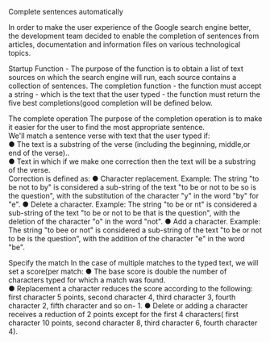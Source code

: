 Complete sentences automatically  
 
In order to make the user experience of the Google search engine better, the development team decided to enable the completion of sentences from articles, documentation and information files on various technological topics.  

Startup Function - The purpose of the function is to obtain a list of text sources on which
the search engine will run, each source contains a collection of sentences. 
The completion function - the function must accept a string - which is the text that the
user typed - the function must return the five best completions(good completion will be
defined below.

The complete operation
The purpose of the completion operation is to make it easier for the user to find the most appropriate sentence.  
We'll match a sentence verse with text that the user typed if:  
●	The text is a substring of the verse (including the beginning, middle,or end of the verse)..  
●	Text in which if we make one correction then the text will be a substring of the verse.   
Correction is defined as: 
 ● Character replacement. Example: The string "to be not to by" is considered a sub-string of the text "to be or not to be so is the question", with the substitution of the character "y" in the word "by" for "e". 
● Delete a character. Example: The string "to be or nt" is considered a sub-string of the text "to be or not to be that is the question", with the deletion of the character "o" in the word "not". 
● Add a character. Example: The string "to bee or not" is considered a sub-string of the text "to be or not to be is the question", with the addition of the character "e" in the word "be". 

Specify the match
In the case of multiple matches to the typed text, we will set a score(per match:
●	The base score is double the number of characters typed for which a match was found.  
●	Replacement a character reduces the score according to the following: first character 5 points, second character 4, third character 3, fourth character 2, fifth character and so on- 1.
●	Delete or adding a character  receives a reduction of 2 points except for the first 4 characters( first character 10 points, second character 8, third character 6, fourth character 4).
